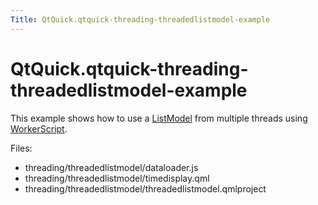 ```yaml
---
Title: QtQuick.qtquick-threading-threadedlistmodel-example
---
```


# QtQuick.qtquick-threading-threadedlistmodel-example

<span class="subtitle"></span>
<!-- $$$threading/threadedlistmodel-description -->
<p>This example shows how to use a <a href="QtQuick.qtquick-modelviewsdata-modelview.md#listmodel">ListModel</a> from multiple threads using <a href="https://developer.ubuntu.comapps/qml/sdk-15.04/QtQuick.threading/#workerscript">WorkerScript</a>.</p>
<p>Files:</p>
<ul>
<li>threading/threadedlistmodel/dataloader.js</li>
<li>threading/threadedlistmodel/timedisplay.qml</li>
<li>threading/threadedlistmodel/threadedlistmodel.qmlproject</li>
</ul>
<!-- @@@threading/threadedlistmodel -->
